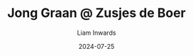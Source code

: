 ---
title: Jong Graan @ Zusjes de Boer
date: 2024-07-25
publishdate: 2023-03-18
author: Liam Inwards
---